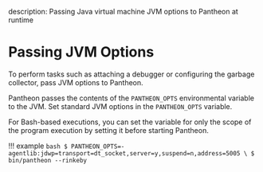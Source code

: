 description: Passing Java virtual machine JVM options to Pantheon at runtime
<!--- END of page meta data -->

# Passing JVM Options

To perform tasks such as attaching a debugger or configuring the garbage collector, pass JVM options to Pantheon.  

Pantheon passes the contents of the `PANTHEON_OPTS` environmental variable to the JVM.  Set standard JVM options in the `PANTHEON_OPTS` variable.  

For Bash-based executions, you can set the variable for only the scope of the program execution by setting it before starting Pantheon.

!!! example
    ```bash
    $ PANTHEON_OPTS=-agentlib:jdwp=transport=dt_socket,server=y,suspend=n,address=5005 \
    $ bin/pantheon --rinkeby
    ```